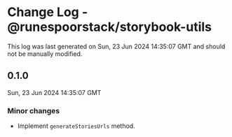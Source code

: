 # Change Log - @runespoorstack/storybook-utils

This log was last generated on Sun, 23 Jun 2024 14:35:07 GMT and should not be manually modified.

## 0.1.0
Sun, 23 Jun 2024 14:35:07 GMT

### Minor changes

- Implement `generateStoriesUrls` method.

